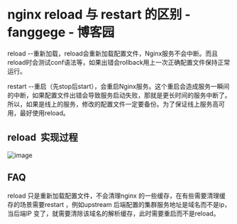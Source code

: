 # nginx reload 与 restart 的区别 - fanggege - 博客园
reload --重新加载，reload会重新加载配置文件，Nginx服务不会中断。而且reload时会测试conf语法等，如果出错会rollback用上一次正确配置文件保持正常运行。

restart --重启（先stop后start），会重启Nginx服务。这个重启会造成服务一瞬间的中断，如果配置文件出错会导致服务启动失败，那就是更长时间的服务中断了。
所以，如果是线上的服务，修改的配置文件一定要备份。为了保证线上服务高可用，最好使用reload。

## reload  实现过程
![image](https://file.bbzy.online/blog/1368870-20200103170923856-1363899594.png)

## FAQ
reload 只是重新加载配置文件，不会清理nginx 的一些缓存，在有些需要清理缓存的场景需要restart ，例如upstream 后端配置的集群服务地址是域名而不是ip，当后端IP 变了，就需要清除该域名的解析缓存，此时需要重启而不是reload。